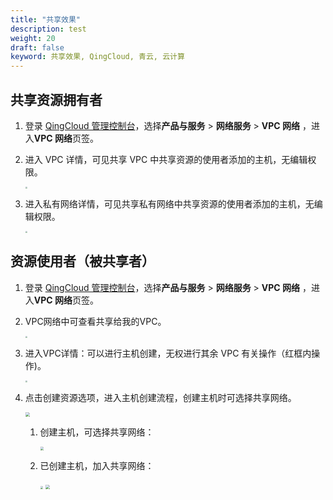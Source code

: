 ```yaml
---
title: "共享效果"
description: test
weight: 20
draft: false
keyword: 共享效果, QingCloud, 青云, 云计算
---
```


## **共享资源拥有者**

1. 登录 [QingCloud 管理控制台](https://console.qingcloud.com/login)，选择**产品与服务** > **网络服务** > **VPC 网络** ，进入**VPC 网络**页签。

2. 进入 VPC 详情，可见共享 VPC 中共享资源的使用者添加的主机，无编辑权限。

   <img src="../_images/rs_12.png" style="zoom:19%;" />

3. 进入私有网络详情，可见共享私有网络中共享资源的使用者添加的主机，无编辑权限。

   <img src="../_images/rs_13.png" style="zoom:19%;" />

## **资源使用者（被共享者）**

1. 登录 [QingCloud 管理控制台](https://console.qingcloud.com/login)，选择**产品与服务** > **网络服务** > **VPC 网络** ，进入**VPC 网络**页签。

2. VPC网络中可查看共享给我的VPC。

   <img src="../_images/rs_14.png" style="zoom:19%;" />

3. 进入VPC详情：可以进行主机创建，无权进行其余 VPC 有关操作（红框内操作)。

   <img src="../_images/rs_15.png" style="zoom:22%;" />

4. 点击创建资源选项，进入主机创建流程，创建主机时可选择共享网络。

   <img src="../_images/rs_16.png" style="zoom:43%;" />

   1. 创建主机，可选择共享网络：

      <img src="../_images/rs_17.png" style="zoom:33%;" />

   2. 已创建主机，加入共享网络：

      <img src="../_images/rs_18.png" style="zoom:30%;" />

      <img src="../_images/rs_19.png" style="zoom:40%;" />
